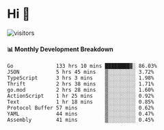 # Hi 👋
 
![visitors](https://visitor-badge.glitch.me/badge?page_id=sorcererxw.sorcererx)

#### 📊 Monthly Development Breakdown

<!--START_SECTION:waka-->
```text
Go              133 hrs 10 mins ████████▓░ 86.03%
JSON            5 hrs 45 mins   ▒░░░░░░░░░ 3.72%
TypeScript      3 hrs 3 mins    ▒░░░░░░░░░ 1.98%
Thrift          2 hrs 38 mins   ▒░░░░░░░░░ 1.71%
go.mod          2 hrs 28 mins   ▒░░░░░░░░░ 1.60%
ActionScript    1 hr 25 mins    ▒░░░░░░░░░ 0.92%
Text            1 hr 18 mins    ▒░░░░░░░░░ 0.85%
Protocol Buffer 57 mins         ▒░░░░░░░░░ 0.62%
YAML            44 mins         ▒░░░░░░░░░ 0.47%
Assembly        41 mins         ▒░░░░░░░░░ 0.45%
```
<!--END_SECTION:waka-->
